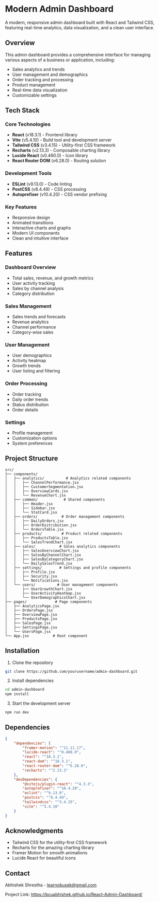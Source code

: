 # Modern Admin Dashboard

A modern, responsive admin dashboard built with React and Tailwind CSS, featuring real-time analytics, data visualization, and a clean user interface.

## Overview

This admin dashboard provides a comprehensive interface for managing various aspects of a business or application, including:

-   Sales analytics and trends
-   User management and demographics
-   Order tracking and processing
-   Product management
-   Real-time data visualization
-   Customizable settings

## Tech Stack

### Core Technologies

-   **React** (v18.3.1) - Frontend library
-   **Vite** (v5.4.10) - Build tool and development server
-   **Tailwind CSS** (v3.4.15) - Utility-first CSS framework
-   **Recharts** (v2.13.3) - Composable charting library
-   **Lucide React** (v0.460.0) - Icon library
-   **React Router DOM** (v6.28.0) - Routing solution

### Development Tools

-   **ESLint** (v9.13.0) - Code linting
-   **PostCSS** (v8.4.49) - CSS processing
-   **Autoprefixer** (v10.4.20) - CSS vendor prefixing

### Key Features

-   Responsive design
-   Animated transitions
-   Interactive charts and graphs
-   Modern UI components
-   Clean and intuitive interface

## Features

### Dashboard Overview

-   Total sales, revenue, and growth metrics
-   User activity tracking
-   Sales by channel analysis
-   Category distribution

### Sales Management

-   Sales trends and forecasts
-   Revenue analytics
-   Channel performance
-   Category-wise sales

### User Management

-   User demographics
-   Activity heatmap
-   Growth trends
-   User listing and filtering

### Order Processing

-   Order tracking
-   Daily order trends
-   Status distribution
-   Order details

### Settings

-   Profile management
-   Customization options
-   System preferences

## Project Structure

```
src/
├── components/
│   ├── analytics/          # Analytics related components
│   │   ├── ChannelPerformance.jsx
│   │   ├── CustomerSegmentation.jsx
│   │   ├── OverviewCards.jsx
│   │   └── RevenueChart.jsx
│   ├── common/            # Shared components
│   │   ├── Header.jsx
│   │   ├── Sidebar.jsx
│   │   └── StatCard.jsx
│   ├── orders/           # Order management components
│   │   ├── DailyOrders.jsx
│   │   ├── OrderDistribution.jsx
│   │   └── OrdersTable.jsx
│   ├── products/         # Product related components
│   │   ├── ProductsTable.jsx
│   │   └── SalesTrendChart.jsx
│   ├── sales/           # Sales analytics components
│   │   ├── SalesOverviewChart.jsx
│   │   ├── SalesByChannelChart.jsx
│   │   ├── SalesByCategoryChart.jsx
│   │   └── DailySalesTrend.jsx
│   ├── settings/        # Settings and profile components
│   │   ├── Profile.jsx
│   │   ├── Security.jsx
│   │   └── Notifications.jsx
│   └── users/          # User management components
│       ├── UserGrowthChart.jsx
│       ├── UserActivityHeatmap.jsx
│       └── UserDemographicsChart.jsx
├── pages/             # Page components
│   ├── AnalyticsPage.jsx
│   ├── OrdersPage.jsx
│   ├── OverviewPage.jsx
│   ├── ProductsPage.jsx
│   ├── SalesPage.jsx
│   ├── SettingsPage.jsx
│   └── UsersPage.jsx
└── App.jsx           # Root component
```

## Installation

1. Clone the repository

```bash
git clone https://github.com/yourusername/admin-dashboard.git
```

2. Install dependencies

```bash
cd admin-dashboard
npm install
```

3. Start the development server

```bash
npm run dev
```

## Dependencies

```json
{
    "dependencies": {
        "framer-motion": "^11.11.17",
        "lucide-react": "^0.460.0",
        "react": "^18.3.1",
        "react-dom": "^18.3.1",
        "react-router-dom": "^6.28.0",
        "recharts": "^2.13.3"
    },
    "devDependencies": {
        "@vitejs/plugin-react": "^4.3.3",
        "autoprefixer": "^10.4.20",
        "eslint": "^9.13.0",
        "postcss": "^8.4.49",
        "tailwindcss": "^3.4.15",
        "vite": "^5.4.10"
    }
}
```

## Acknowledgments

-   Tailwind CSS for the utility-first CSS framework
-   Recharts for the amazing charting library
-   Framer Motion for smooth animations
-   Lucide React for beautiful icons

## Contact

Abhishek Shrestha - learnobusek@gmail.com

Project Link: https://bcuabhishek.github.io/React-Admin-Dashboard/
